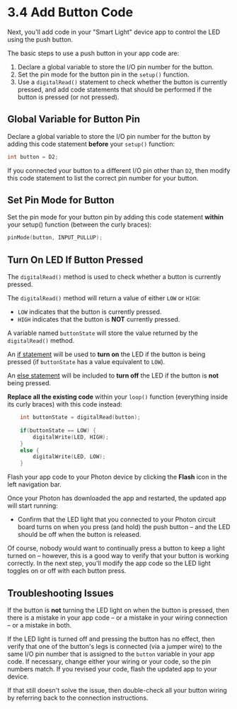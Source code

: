 # 3.4 Add Button Code

Next, you'll add code in your "Smart Light" device app to control the LED using the push button.

The basic steps to use a push button in your app code are:

1. Declare a global variable to store the I/O pin number for the button.
2. Set the pin mode for the button pin in the `setup()` function.
3. Use a `digitalRead()` statement to check whether the button is currently pressed, and add code statements that should be performed if the button is pressed \(or not pressed\).

## Global Variable for Button Pin

Declare a global variable to store the I/O pin number for the button by adding this code statement **before** your `setup()` function:

```cpp
int button = D2;
```

If you connected your button to a different I/O pin other than `D2`, then modify this code statement to list the correct pin number for your button.

## Set Pin Mode for Button

Set the pin mode for your button pin by adding this code statement **within** your setup\(\) function \(between the curly braces\):

```cpp
pinMode(button, INPUT_PULLUP);
```

## Turn On LED If Button Pressed

The `digitalRead()` method is used to check whether a button is currently pressed. 

The `digitalRead()` method will return a value of either `LOW` or `HIGH`:

* `LOW` indicates that the button is currently pressed.
* `HIGH` indicates that the button is **NOT** currently pressed.

A variable named `buttonState` will store the value returned by the `digitalRead()` method. 

An [if statement](http://www.wiring.org.co/reference/if_.html) will be used to **turn on** the LED if the button is being pressed \(if `buttonState` has a value equivalent to `LOW`\).

An [else statement](http://www.wiring.org.co/reference/else.html) will be included to **turn off** the LED if the button is **not** being pressed.

**Replace all the existing code** within your `loop()` function \(everything inside its curly braces\) with this code instead:

```cpp
    int buttonState = digitalRead(button);
    
    if(buttonState == LOW) {
        digitalWrite(LED, HIGH);
    }
    else {
        digitalWrite(LED, LOW);
    }
```

Flash your app code to your Photon device by clicking the **Flash** icon in the left navigation bar. 

Once your Photon has downloaded the app and restarted, the updated app will start running:

* Confirm that the LED light that you connected to your Photon circuit board turns on when you press \(and hold\) the push button – and the LED should be off when the button is released.

Of course, nobody would want to continually press a button to keep a light turned on – however, this is a good way to verify that your button is working correctly. In the next step, you'll modify the app code so the LED light toggles on or off with each button press.

## Troubleshooting Issues

If the button is **not** turning the LED light on when the button is pressed, then there is a mistake in your app code – or a mistake in your wiring connection – or a mistake in both.

If the LED light is turned off and pressing the button has no effect, then verify that one of the button's legs is connected \(via a jumper wire\) to the same I/O pin number that is assigned to the `button` variable in your app code. If necessary, change either your wiring or your code, so the pin numbers match. If you revised your code, flash the updated app to your device.

If that still doesn't solve the issue, then double-check all your button wiring by referring back to the connection instructions.



